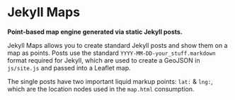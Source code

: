 Jekyll Maps
===========

**Point-based map engine generated via static Jekyll posts.**

Jekyll Maps allows you to create standard Jekyll posts and show them on a map as points. Posts use the standard `YYYY-MM-DD-your_stuff.markdown` format required for Jekyll, which are used to create a GeoJSON in `js/site.js` and passed into a Leaflet map. 

The single posts have two important liquid markup points: `lat:` & `lng:`, which are the location nodes used in the `map.html` consumption.